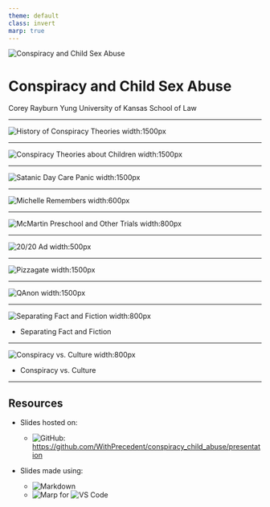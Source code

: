```yaml
---
theme: default
class: invert
marp: true
---
```


![Conspiracy and Child Sex Abuse](../images/title_image.jpg)

# **Conspiracy and Child Sex Abuse**
Corey Rayburn Yung
University of Kansas School of Law


---

![History of Conspiracy Theories width:1500px](../images/witch_trials.jpg)

---

![Conspiracy Theories about Children width:1500px](../images/newsweek_cover.jpeg)

---

![Satanic Day Care Panic width:1500px](../images/satan_wants_you.jpg)

---

![Michelle Remembers width:600px](../images/michelle_remembers.jpg)

---

![McMartin Preschool and Other Trials width:800px](../images/mcmartin_preschool.jpg)

---

![20/20 Ad width:500px](../images/20_20_ad.jpg)

---

![Pizzagate width:1500px](../images/comet_pizza.jpg)

---

![QAnon width:1500px](../images/q_crowd.jpg)

---

![Separating Fact and Fiction width:800px](../images/save_the_children.jpg)

* Separating Fact and Fiction

---

![Conspiracy vs. Culture width:800px](../images/savile.jpeg)

* Conspiracy vs. Culture

---



<style>
section {font-family: "xkcd", serif;}
</style>

## **Resources**
  
- Slides hosted on:
  - ![GitHub](https://img.shields.io/badge/GitHub-navy?style=for-the-badge&logo=github&labelColor=gray): https://github.com/WithPrecedent/conspiracy_child_abuse/presentation

- Slides made using: 
  - ![Markdown](https://img.shields.io/badge/Markdown-magenta?style=for-the-badge&logo=markdown&labelColor=gray)
  - ![Marp](https://img.shields.io/badge/Marp-lightseagreen?style=for-the-badge&logo=markdown&labelColor=gray) for ![VS Code](https://img.shields.io/badge/vscode-blue?style=for-the-badge&logo=visualstudiocode&labelColor=gray)
